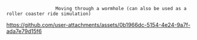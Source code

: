                       Moving through a wormhole (can also be used as a roller coaster ride simulation)

https://github.com/user-attachments/assets/0b1966dc-5154-4e24-9a7f-ada7e79d15f6
